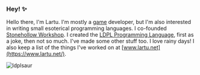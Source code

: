 ### Hey! ✨

Hello there, I'm Lartu. I'm mostly a [game](https://lartu.itch.io) developer, but I'm also interested in writing small esoterical programming languages.
I co-founded [Stonehollow Workshop](https://stonehollow-workshop.com). I created the [LDPL Programming Language](https://ldpl-lang.org/), first as a joke,
then not so much. I've made some other stuff too. I love rainy days! I also keep a list of the things I've worked on at [www.lartu.net](https://www.lartu.net/).

![ldplsaur](https://github.com/Lartu/ldpl/blob/master/images/ldplsaur.png)

